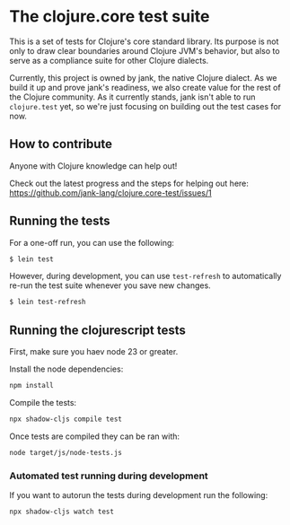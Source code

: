 # The clojure.core test suite
This is a set of tests for Clojure's core standard library. Its purpose is not
only to draw clear boundaries around Clojure JVM's behavior, but also to serve
as a compliance suite for other Clojure dialects.

Currently, this project is owned by jank, the native Clojure dialect. As we
build it up and prove jank's readiness, we also create value for the rest of the
Clojure community. As it currently stands, jank isn't able to run `clojure.test`
yet, so we're just focusing on building out the test cases for now.

## How to contribute
Anyone with Clojure knowledge can help out!

Check out the latest progress and the steps for helping out here: https://github.com/jank-lang/clojure.core-test/issues/1

## Running the tests
For a one-off run, you can use the following:

```bash
$ lein test
```

However, during development, you can use `test-refresh` to automatically re-run
the test suite whenever you save new changes.

```bash
$ lein test-refresh
```
## Running the clojurescript tests

First, make sure you haev node 23 or greater.

Install the node dependencies:

```bash
npm install
```

Compile the tests:

```bash
npx shadow-cljs compile test
```

Once tests are compiled they can be ran with:

```bash
node target/js/node-tests.js
```

### Automated test running during development

If you want to autorun the tests during development run the following:

```bash
npx shadow-cljs watch test
```
